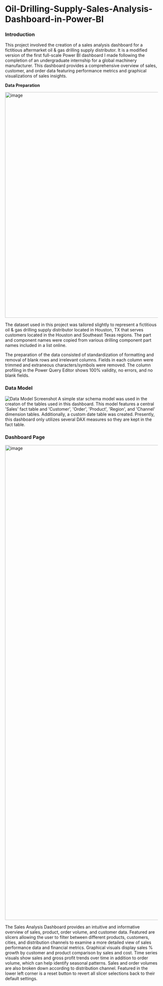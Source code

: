 # Oil-Drilling-Supply-Sales-Analysis-Dashboard-in-Power-BI

### Introduction

This project involved the creation of a sales analysis dashboard for a fictitious aftermarket oil & gas drilling supply distributor. It is a modified version of the first full-scale Power BI dashboard I made following the completion of an undergraduate internship for a global machinery manufacturer. This dashboard provides a comprehensive overview of sales, customer, and order data featuring performance metrics and graphical visualizations of sales insights.

**Data Preparation**

<img width="743" alt="image" src="https://github.com/rcfrazier127/Oil-Drilling-Supply-Sales-Dashboard-Power-BI/assets/63532077/48368b98-71c4-45d9-9e39-4bdbc231bdac">

The dataset used in this project was tailored slightly to represent a fictitious oil & gas drilling supply distributor located in Houston, TX that serves customers located in the Houston and Southeast Texas regions. The part and component names were copied from various drilling component part names included in a list online. 

The preparation of the data consisted of standardization of formatting and removal of blank rows and irrelevant columns. Fields in each column were trimmed and extraneous characters/symbols were removed. The column profiling in the Power Query Editor shows 100% validity, no errors, and no blank fields.

### Data Model

![Data Model Screenshot](https://github.com/rcfrazier127/Sales-Analysis-Dashboard-Power-BI/assets/63532077/24312a2a-472d-45df-b389-6df88ecb926b)
A simple star schema model was used in the creaton of the tables used in this dashboard. This model features a central 'Sales' fact table and 'Customer', 'Order', 'Product', 'Region', and 'Channel' dimension tables. Additionally, a custom date table was created. Presently, this dashboard only utilizes several DAX measures so they are kept in the fact table.

### Dashboard Page

<img width="1564" alt="image" src="https://github.com/rcfrazier127/Oil-Drilling-Supply-Sales-Dashboard-in-Power-BI/assets/63532077/ad67f964-8cc3-4cf9-9c0f-aae767cce80a">

The Sales Analysis Dashboard provides an intuitive and informative overview of sales, product, order volume, and customer data. Featured are slicers allowing the user to filter between different products, customers, cities, and distribution channels to examine a more detailed view of sales performance data and financial metrics. Graphical visuals display sales % growth by customer and product comparison by sales and cost. Time series visuals show sales and gross profit trends over time in addition to order volume, which can help identify seasonal patterns. Sales and order volumes are also broken down according to distribution channel. Featured in the lower left corner is a reset button to revert all slicer selections back to their default settings.
